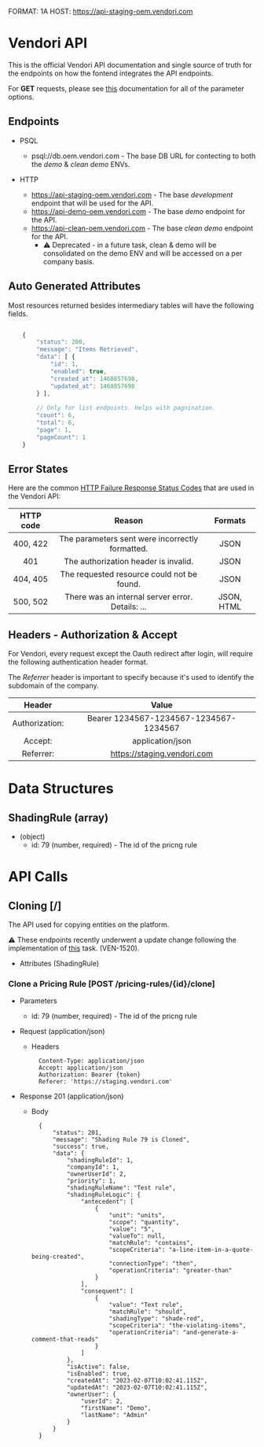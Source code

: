 FORMAT: 1A
HOST: https://api-staging-oem.vendori.com

# Vendori API

This is the official Vendori API documentation and single source of truth for the endpoints 
on how the fontend integrates the API endpoints.

For **GET** requests, please see [this](https://github.com/nestjsx/crud/wiki/Requests#select)
documentation for all of the parameter options.

## Endpoints

+ PSQL
    - psql://db.oem.vendori.com - The base DB URL for contecting to both the *demo* & *clean demo* ENVs.

+ HTTP
    - https://api-staging-oem.vendori.com - The base *development* endpoint that will be used for the API.
    - https://api-demo-oem.vendori.com - The base *demo* endpoint for the API.
    - https://api-clean-oem.vendori.com - The base *clean demo* endpoint for the API.
        - ⚠️ Deprecated - in a future task, clean & demo will be consolidated on the demo ENV and will be accessed on a per company basis.

## Auto Generated Attributes

Most resources returned besides intermediary tables will have the following fields.

```javascript

    {
        "status": 200,
        "message": "Items Retrieved",
        "data": [ {
            "id": 1,
            "enabled": true,
            "created_at": 1468857698,
            "updated_at": 1468857698
        } ],
            
        // Only for list endpoints. Helps with pagnination.
        "count": 6,
        "total": 6,
        "page": 1,
        "pageCount": 1
    }

```

## Error States

Here are the common [HTTP Failure Response Status Codes](https://www.getpostman.com/collections/fba2400145e71f05d10c) 
that are used in the Vendori API:

| HTTP code | Reason | Formats |
| :---: | :---: | :---: |
| 400, 422 | The parameters sent were incorrectly formatted. | JSON |
| 401 | The authorization header is invalid. | JSON |
| 404, 405 | The requested resource could not be found. | JSON |
| 500, 502 | There was an internal server error. Details: ... | JSON, HTML |

## Headers - Authorization & Accept

For Vendori, every request except the Oauth redirect after login, 
will require the following authentication header format. 

The *Referrer* header is important to specify because it's used to identify the subdomain of the company.

| Header | Value |
| :---: | :---: |
| Authorization: | Bearer 1234567-1234567-1234567-1234567 |
| Accept: | application/json |
| Referrer: | https://staging.vendori.com |

# Data Structures

## ShadingRule (array)
+ (object)
    + id: 79 (number, required) - The id of the pricng rule

# API Calls

## Cloning [/]

The API used for copying entities on the platform.

⚠️ These endpoints recently underwent a update change following the implementation of 
[this](https://bloodandtreasure.atlassian.net/browse/VEN-1520) task. (VEN-1520).

+ Attributes (ShadingRule)

### Clone a Pricing Rule [POST /pricing-rules/{id}/clone]

+ Parameters

    + id: 79 (number, required) - The id of the pricng rule

+ Request (application/json)

    + Headers

            Content-Type: application/json
            Accept: application/json
            Authorization: Bearer {token}
            Referer: 'https://staging.vendori.com'

+ Response 201 (application/json)

    + Body

            {
                "status": 201,
                "message": "Shading Rule 79 is Cloned",
                "success": true,
                "data": {
                    "shadingRuleId": 1,
                    "companyId": 1,
                    "ownerUserId": 2,
                    "priority": 1,
                    "shadingRuleName": "Test rule",
                    "shadingRuleLogic": {
                        "antecedent": [
                            {
                                "unit": "units",
                                "scope": "quantity",
                                "value": "5",
                                "valueTo": null,
                                "matchRule": "contains",
                                "scopeCriteria": "a-line-item-in-a-quote-being-created",
                                "connectionType": "then",
                                "operationCriteria": "greater-than"
                            }
                        ],
                        "consequent": [
                            {
                                "value": "Text rule",
                                "matchRule": "should",
                                "shadingType": "shade-red",
                                "scopeCriteria": "the-violating-items",
                                "operationCriteria": "and-generate-a-comment-that-reads"
                            }
                        ]
                    },
                    "isActive": false,
                    "isEnabled": true,
                    "createdAt": "2023-02-07T10:02:41.115Z",
                    "updatedAt": "2023-02-07T10:02:41.115Z",
                    "ownerUser": {
                        "userId": 2,
                        "firstName": "Demo",
                        "lastName": "Admin"
                    }
                }
            }
